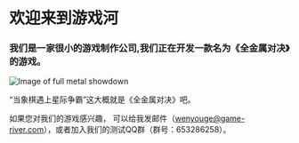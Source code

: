 # 欢迎来到游戏河

### 我们是一家很小的游戏制作公司,我们正在开发一款名为《全金属对决》的游戏。

![Image of full metal showdown](/images/war.gif)

“当象棋遇上星际争霸”这大概就是《全金属对决》吧。

如果您对我们的游戏感兴趣，
可以给我发邮件（wenyouge@game-river.com），或者加入我们的测试QQ群（群号：653286258）。

